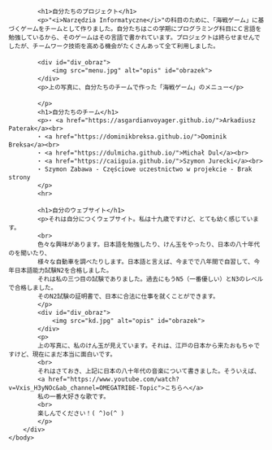 <html>
    <head>
        <meta http-equiv="Content-Type" content="text/html;charset=UTF-16">
    <link rel="stylesheet" href="style.css">
    </head>
    <body>
        <div id="base">

            <h1>自分たちのプロジェクト</h1>
            <p>"<i>Narzędzia Informatyczne</i>"の科目のために、「海戦ゲーム」に基づくゲームをチームとして作りました。自分たちはこの学期にプログラミング科目にＣ言語を勉強しているから、そのゲームはその言語で書かれています。プロジェクトは終らせませんでしたが、チームワーク技術を高める機会がたくさんあって全て利用しました。

            <div id="div_obraz">
                <img src="menu.jpg" alt="opis" id="obrazek">
            </div> 
            <p>上の写真に、自分たちのチームで作った「海戦ゲーム」のメニュー</p>

            </p>
            <h1>自分たちのチーム</h1>
            <p>⋆ <a href="https://asgardianvoyager.github.io/">Arkadiusz Paterak</a><br>
            ⋆ <a href="https://dominikbreksa.github.io/">Dominik Breksa</a><br>
            ⋆ <a href="https://dulmicha.github.io/">Michał Dul</a><br>
            ⋆ <a href="https://caiiguia.github.io/">Szymon Jurecki</a><br>
            ⋆ Szymon Zabawa - Częściowe uczestnictwo w projekcie - Brak strony
            </p>
            <hr>

            <h1>自分のウェブサイト</h1>
            <p>それは自分につくウェブサイト。私は十九歳ですけど、とても幼く感じています。
            <br>
            色々な興味があります。日本語を勉強したり、けん玉をやったり、日本の八十年代のを聞いたり、
            様々な自動車を調べたりします。日本語と言えば、今までで八年間で自習して、今年日本語能力試験N2を合格しました。
            それは私の三つ目の試験でありました。過去にもうN5（一番優しい）とN3のレベルで合格しました。
            そのN2試験の証明書で、日本に合法に仕事を就くことができます。
            </p>
            <div id="div_obraz">
                <img src="kd.jpg" alt="opis" id="obrazek">
            </div>
            <p>
            上の写真に、私のけん玉が見えています。それは、江戸の日本から来たおもちゃですけど、現在にまだ本当に面白いです。
            <br>
            それはさておき、上記に日本の八十年代の音楽について書きました。そういえば、
            <a href="https://www.youtube.com/watch?v=Vxis_H3yNOc&ab_channel=OMEGATRIBE-Topic">こちらへ</a>
            私の一番大好きな歌です。
            <br>
            楽しんでください！( ^)o(^ )
            </p>
        </div>
    </body>
</html>